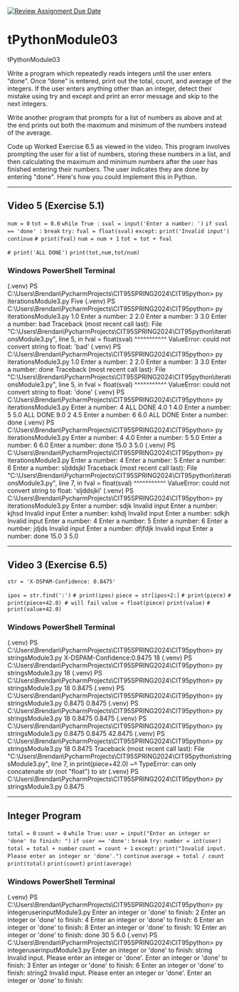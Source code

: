 [![Review Assignment Due Date](https://classroom.github.com/assets/deadline-readme-button-24ddc0f5d75046c5622901739e7c5dd533143b0c8e959d652212380cedb1ea36.svg)](https://classroom.github.com/a/_qDY-9qJ)
# tPythonModule03
tPythonModule03

Write a program which repeatedly reads integers until the user enters “done”. Once “done” is entered, print out the total, count, and average of the integers. If the user enters anything other than an integer, detect their mistake using try and except and print an error message and skip to the next integers.

Write another program that prompts for a list of numbers as above and at the end prints out both the maximum and minimum of the numbers instead of the average.

Code up Worked Exercise 6.5 as viewed in the video. This program involves prompting the user for a list of numbers, storing these numbers in a list, and then calculating the maximum and minimum numbers after the user has finished entering their numbers. The user indicates they are done by entering "done". Here's how you could implement this in Python.

---

## Video 5 (Exercise 5.1)

`num = 0`
`tot = 0.0`
`while True :`
    `sval = input('Enter a number: ')`
    `if sval == 'done' :`
        `break`
    `try:`
        `fval = float(sval)`
    `except:`
        `print('Invalid input')`
        `continue`
   `# print(fval)`
    `num = num + 1`
    `tot = tot + fval`

`# print('ALL DONE')`
`print(tot,num,tot/num)`

### Windows PowerShell Terminal

(.venv) PS C:\Users\Brendan\PycharmProjects\CIT95SPRING2024\CIT95python> py iterationsModule3.py
Five
(.venv) PS C:\Users\Brendan\PycharmProjects\CIT95SPRING2024\CIT95python> py iterationsModule3.py
1.0
Enter a number: 2
2.0
Enter a number: 3
3.0
Enter a number: bad
Traceback (most recent call last):
  File "C:\Users\Brendan\PycharmProjects\CIT95SPRING2024\CIT95python\iterationsModule3.py", line 5, in <module>
    fval = float(sval)
           ^^^^^^^^^^^
ValueError: could not convert string to float: 'bad'
(.venv) PS C:\Users\Brendan\PycharmProjects\CIT95SPRING2024\CIT95python> py iterationsModule3.py
1.0
Enter a number: 2
2.0
Enter a number: 3
3.0
Enter a number: done
Traceback (most recent call last):
  File "C:\Users\Brendan\PycharmProjects\CIT95SPRING2024\CIT95python\iterationsModule3.py", line 5, in <module>
    fval = float(sval)
           ^^^^^^^^^^^
ValueError: could not convert string to float: 'done'
(.venv) PS C:\Users\Brendan\PycharmProjects\CIT95SPRING2024\CIT95python> py iterationsModule3.py
Enter a number: 4
ALL DONE
4.0 1 4.0
Enter a number: 5
5.0
ALL DONE
9.0 2 4.5
Enter a number: 6
6.0
ALL DONE
Enter a number: done
(.venv) PS C:\Users\Brendan\PycharmProjects\CIT95SPRING2024\CIT95python> py iterationsModule3.py
Enter a number: 4
4.0
Enter a number: 5
5.0
Enter a number: 6
6.0
Enter a number: done
15.0 3 5.0
(.venv) PS C:\Users\Brendan\PycharmProjects\CIT95SPRING2024\CIT95python> py iterationsModule3.py
Enter a number: 4
Enter a number: 5
Enter a number: 6
Enter a number: sljddsjkl
Traceback (most recent call last):
  File "C:\Users\Brendan\PycharmProjects\CIT95SPRING2024\CIT95python\iterationsModule3.py", line 7, in <module>
    fval = float(sval)
           ^^^^^^^^^^^
ValueError: could not convert string to float: 'sljddsjkl'
(.venv) PS C:\Users\Brendan\PycharmProjects\CIT95SPRING2024\CIT95python> py iterationsModule3.py
Enter a number: sdjk
Invalid input
Enter a number: kjhsd
Invalid input
Enter a number: kshdj
Invalid input
Enter a number: sdkjh
Invalid input
Enter a number: 4
Enter a number: 5
Enter a number: 6
Enter a number: jdjds
Invalid input
Enter a number: dfjfdjk
Invalid input
Enter a number: done
15.0 3 5.0

---

## Video 3 (Exercise 6.5)

`str = 'X-DSPAM-Confidence: 0.8475'`

`ipos = str.find(':')`
`# print(ipos)`
`piece = str[ipos+2:]`
`# print(piece)`
`# print(piece+42.0) # will fail`
`value = float(piece)`
`print(value)`
`# print(value+42.0)`

### Windows PowerShell Terminal

(.venv) PS C:\Users\Brendan\PycharmProjects\CIT95SPRING2024\CIT95python> py stringsModule3.py
X-DSPAM-Confidence:0.8475
18
(.venv) PS C:\Users\Brendan\PycharmProjects\CIT95SPRING2024\CIT95python> py stringsModule3.py
18
(.venv) PS C:\Users\Brendan\PycharmProjects\CIT95SPRING2024\CIT95python> py stringsModule3.py
18
 0.8475
(.venv) PS C:\Users\Brendan\PycharmProjects\CIT95SPRING2024\CIT95python> py stringsModule3.py
 0.8475
0.8475
(.venv) PS C:\Users\Brendan\PycharmProjects\CIT95SPRING2024\CIT95python> py stringsModule3.py
18
0.8475
0.8475
(.venv) PS C:\Users\Brendan\PycharmProjects\CIT95SPRING2024\CIT95python> py stringsModule3.py
0.8475
0.8475
42.8475
(.venv) PS C:\Users\Brendan\PycharmProjects\CIT95SPRING2024\CIT95python> py stringsModule3.py
18
0.8475
Traceback (most recent call last):
  File "C:\Users\Brendan\PycharmProjects\CIT95SPRING2024\CIT95python\stringsModule3.py", line 7, in <module>
    print(piece+42.0)
          ~~~~~^~~~~
TypeError: can only concatenate str (not "float") to str
(.venv) PS C:\Users\Brendan\PycharmProjects\CIT95SPRING2024\CIT95python> py stringsModule3.py
0.8475

---

## Integer Program

`total = 0`
`count = 0`
`while True:`
    `user = input("Enter an integer or 'done' to finish: ")`
    `if user == 'done':`
        `break`
    `try:`
        `number = int(user)`
        `total = total + number`
        `count = count + 1`
    `except:`
        `print("Invalid input. Please enter an integer or 'done'.")`
        `continue`
`average = total / count`
`print(total)`
`print(count)`
`print(average)`

### Windows PowerShell Terminal

(.venv) PS C:\Users\Brendan\PycharmProjects\CIT95SPRING2024\CIT95python> py integeruserinputModule3.py
Enter an integer or 'done' to finish: 2
Enter an integer or 'done' to finish: 4
Enter an integer or 'done' to finish: 6
Enter an integer or 'done' to finish: 8
Enter an integer or 'done' to finish: 10
Enter an integer or 'done' to finish: done
30
5
6.0
(.venv) PS C:\Users\Brendan\PycharmProjects\CIT95SPRING2024\CIT95python> py integeruserinputModule3.py
Enter an integer or 'done' to finish: string
Invalid input. Please enter an integer or 'done'.
Enter an integer or 'done' to finish: 3
Enter an integer or 'done' to finish: 6
Enter an integer or 'done' to finish: string2
Invalid input. Please enter an integer or 'done'.
Enter an integer or 'done' to finish:
